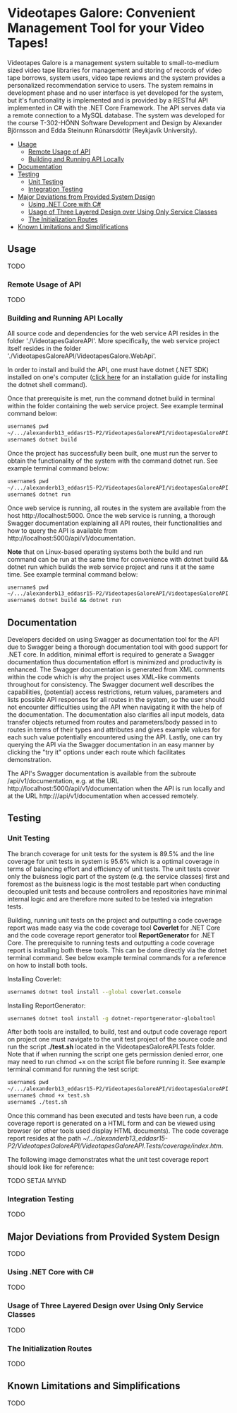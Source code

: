# Videotapes Galore: Convenient Management Tool for your Video Tapes!
Videotapes Galore is a management system suitable to small-to-medium sized video tape libraries for management and storing of records of video tape borrows, system users, video tape reviews and the system provides a personalized recommendation service to users. The system remains in development phase and no user interface is yet developed for the system, but it's functionality is implemented and is provided by a RESTful API implemented in C# with the .NET Core Framework. The API serves data via a remote connection to a MySQL database. The system was developed for the course T-302-HÖNN Software Development and Design by Alexander Björnsson and Edda Steinunn Rúnarsdóttir (Reykjavík University).

- [Usage](#usage)
  * [Remote Usage of API](#usage-remote)
  * [Building and Running API Locally](#usage-local)
- [Documentation](#documentation)
- [Testing](#testing)
  * [Unit Testing](#unit-testing)
  * [Integration Testing](#integration-testing)
- [Major Deviations from Provided System Design](#design)
  * [Using .NET Core with C#](#dotnet)
  * [Usage of Three Layered Design over Using Only Service Classes](#layers)
  * [The Initialization Routes](#initialization)
- [Known Limitations and Simplifications](#limitations)


<a name="usage"></a>
## Usage
TODO

<a name="usage-remote"></a>
### Remote Usage of API
TODO

<a name="usage-local"></a>
### Building and Running API Locally
All source code and dependencies for the web service API resides in the folder './VideotapesGaloreAPI'. More specifically, the web service project itself resides in the folder './VideotapesGaloreAPI/VideotapesGalore.WebApi'.

In order to install and build the API, one must have dotnet (.NET SDK) installed on one's computer ([click here](https://www.microsoft.com/net/learn/dotnet/hello-world-tutorial#install "Install the .NET SDK") for an installation guide for installing the dotnet shell command).

Once that prerequisite is met, run the command dotnet build in terminal within the folder containing the web service project. See example terminal command below:

```bash
username$ pwd
~/.../alexanderb13_eddasr15-P2/VideotapesGaloreAPI/VideotapesGaloreAPI.WebApi
username$ dotnet build
```

Once the project has successfully been built, one must run the server to obtain the functionality of the system with the command dotnet run. See example terminal command below:

```bash
username$ pwd
~/.../alexanderb13_eddasr15-P2/VideotapesGaloreAPI/VideotapesGaloreAPI.WebApi
username$ dotnet run
```

Once web service is running, all routes in the system are available from the host http://localhost:5000. Once the web service is running, a thorough Swagger documentation explaining all API routes, their functionalities and how to query the API is available from http://localhost:5000/api/v1/documentation.

**Note** that on Linux-based operating systems both the build and run command can be run at the same time for convenience with dotnet build && dotnet run which builds the web service project and runs it at the same time. See example terminal command below:

```bash
username$ pwd
~/.../alexanderb13_eddasr15-P2/VideotapesGaloreAPI/VideotapesGaloreAPI.WebApi
username$ dotnet build && dotnet run
```

<a name="documentation"></a>
## Documentation
Developers decided on using Swagger as documentation tool for the API due to Swagger being a thorough documentation tool with good support for .NET core. In addition, minimal effort is required to generate a Swagger documentation thus documentation effort is minimized and productivity is enhanced. The Swagger documentation is generated from XML comments within the code which is why the project uses XML-like comments throughout for consistency. The Swagger document well describes the capabilities, (potential) access restrictions, return values, parameters and lists possible API responses for all routes in the system, so the user should not encounter difficulties using the API when navigating it with the help of the documentation. The documentation also clarifies all input models, data transfer objects returned from routes and parameters/body passed in to routes in terms of their types and attributes and gives example values for each such value potentially encountered using the API. Lastly, one can try querying the API via the Swagger documentation in an easy manner by clicking the "try it" options under each route which facilitates demonstration.

The API's Swagger documentation is available from the subroute /api/v1/documentation, e.g. at the URL http://localhost:5000/api/v1/documentation when the API is run locally and at the URL http://<hostname>/api/v1/documentation when accessed remotely.

<a name="testing"></a>
## Testing

<a name="unit-testing"></a>
### Unit Testing
The branch coverage for unit tests for the system is 89.5% and the line coverage for unit tests in system is 95.6% which is a optimal coverage in terms of balancing effort and efficiency of unit tests. The unit tests cover only the buisness logic part of the system (e.g. the service classes) first and foremost as the buisness logic is the most testable part when conducting decoupled unit tests and because controllers and repositories have minimal internal logic and are therefore more suited to be tested via integration tests.

Building, running unit tests on the project and outputting a code coverage report was made easy via the code coverage tool **Coverlet** for .NET Core and the code coverage report generator tool **ReportGenerator** for .NET Core. The prerequisite to running tests and outputting a code coverage report is installing both these tools. This can be done directly via the dotnet terminal command. See below example terminal commands for a reference on how to install both tools.

Installing Coverlet:
```bash
username$ dotnet tool install --global coverlet.console
```

Installing ReportGenerator:
```bash
username$ dotnet tool install -g dotnet-reportgenerator-globaltool
```

After both tools are installed, to build, test and output code coverage report on project one must navigate to the unit test project of the source code and run the script **./test.sh** located in the VideotapesGaloreAPI.Tests folder. Note that if when running the script one gets permission denied error, one may need to run chmod +x on the script file before running it. See example terminal command for running the test script:

```bash
username$ pwd
~/.../alexanderb13_eddasr15-P2/VideotapesGaloreAPI/VideotapesGaloreAPI.Tests
username$ chmod +x test.sh
username$ ./test.sh
```
Once this command has been executed and tests have been run, a code coverage report is generated on a HTML form and can be viewed using browser (or other tools used display HTML documents). The code coverage report resides at the path _~/.../alexanderb13_eddasr15-P2/VideotapesGaloreAPI/VideotapesGaloreAPI.Tests/coverage/index.htm_.

The following image demonstrates what the unit test coverage report should look like for reference:

TODO SETJA MYND

<a name="integration-testing"></a>
### Integration Testing
TODO

<a name="design"></a>
## Major Deviations from Provided System Design
TODO

<a name="dotnet"></a>
### Using .NET Core with C#
TODO

<a name="layers"></a>
### Usage of Three Layered Design over Using Only Service Classes
TODO

<a name="initialization"></a>
### The Initialization Routes
TODO

<a name="limitations"></a>
## Known Limitations and Simplifications
TODO
